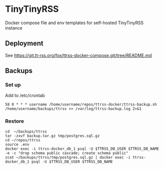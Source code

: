 # TinyTinyRSS

Docker compose file and env templates for self-hosted TinyTinyRSS instance

## Deployment

See https://git.tt-rss.org/fox/ttrss-docker-compose.git/tree/README.md

## Backups
### Set up

Add to /etc/crontab
```
58 0 * * * username /home/username/repos/ttrss-docker/ttrss-backup.sh /home/username/backups/ttrss >> /var/log/ttrss-backup.log 2>&1
```
### Restore

```
cd  ~/backups/ttrss
tar -zxvf backup.tar.gz tmp/postgres.sql.gz
cd ~/repos/ttrss
source .env
docker exec -i ttrss-docker_db_1 psql -U $TTRSS_DB_USER $TTRSS_DB_NAME -e -c "drop schema public cascade; create schema public"
zcat ~/backups/ttrss/tmp/postgres.sql.gz | docker exec -i ttrss-docker_db_1 psql -U $TTRSS_DB_USER $TTRSS_DB_NAME
```
